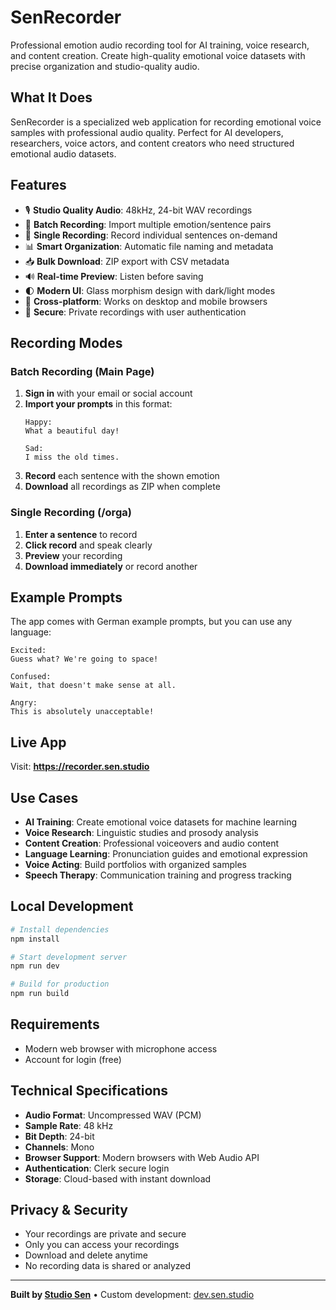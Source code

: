 # SenRecorder

Professional emotion audio recording tool for AI training, voice research, and content creation. Create high-quality emotional voice datasets with precise organization and studio-quality audio.

## What It Does

SenRecorder is a specialized web application for recording emotional voice samples with professional audio quality. Perfect for AI developers, researchers, voice actors, and content creators who need structured emotional audio datasets.

## Features

- 🎙️ **Studio Quality Audio**: 48kHz, 24-bit WAV recordings
- 📝 **Batch Recording**: Import multiple emotion/sentence pairs
- 🎯 **Single Recording**: Record individual sentences on-demand
- 📊 **Smart Organization**: Automatic file naming and metadata
- 📥 **Bulk Download**: ZIP export with CSV metadata
- 🔊 **Real-time Preview**: Listen before saving
- 🌓 **Modern UI**: Glass morphism design with dark/light modes
- 📱 **Cross-platform**: Works on desktop and mobile browsers
- 🔐 **Secure**: Private recordings with user authentication

## Recording Modes

### Batch Recording (Main Page)
1. **Sign in** with your email or social account  
2. **Import your prompts** in this format:
   ```
   Happy:
   What a beautiful day!
   
   Sad:
   I miss the old times.
   ```
3. **Record** each sentence with the shown emotion
4. **Download** all recordings as ZIP when complete

### Single Recording (/orga)
1. **Enter a sentence** to record
2. **Click record** and speak clearly
3. **Preview** your recording
4. **Download immediately** or record another

## Example Prompts

The app comes with German example prompts, but you can use any language:

```
Excited:
Guess what? We're going to space!

Confused:
Wait, that doesn't make sense at all.

Angry:
This is absolutely unacceptable!
```

## Live App

Visit: **https://recorder.sen.studio**

## Use Cases

- **AI Training**: Create emotional voice datasets for machine learning
- **Voice Research**: Linguistic studies and prosody analysis
- **Content Creation**: Professional voiceovers and audio content
- **Language Learning**: Pronunciation guides and emotional expression
- **Voice Acting**: Build portfolios with organized samples
- **Speech Therapy**: Communication training and progress tracking

## Local Development

```bash
# Install dependencies
npm install

# Start development server
npm run dev

# Build for production
npm run build
```

## Requirements

- Modern web browser with microphone access
- Account for login (free)

## Technical Specifications

- **Audio Format**: Uncompressed WAV (PCM)
- **Sample Rate**: 48 kHz
- **Bit Depth**: 24-bit
- **Channels**: Mono
- **Browser Support**: Modern browsers with Web Audio API
- **Authentication**: Clerk secure login
- **Storage**: Cloud-based with instant download

## Privacy & Security

- Your recordings are private and secure
- Only you can access your recordings  
- Download and delete anytime
- No recording data is shared or analyzed

---

**Built by [Studio Sen](https://sen.studio)** • Custom development: [dev.sen.studio](https://dev.sen.studio)